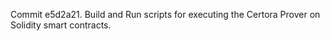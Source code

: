 Commit e5d2a21.                    Build and Run scripts for executing the Certora Prover on Solidity smart contracts.